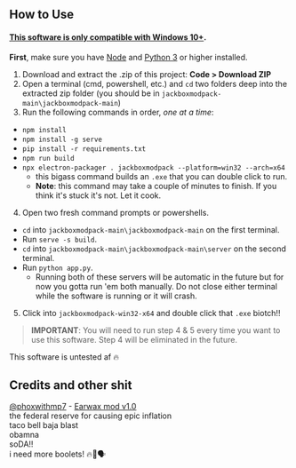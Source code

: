 ## How to Use
#### <ins>This software is only compatible with Windows 10+</ins>.
**First**, make sure you have [Node](https://nodejs.org/en/download) and [Python 3](https://www.python.org/downloads/) or higher installed.<br>
1. Download and extract the .zip of this project: **Code > Download ZIP**
2. Open a terminal (cmd, powershell, etc.) and `cd` two folders deep into the extracted zip folder (you should be in `jackboxmodpack-main\jackboxmodpack-main`)
3. Run the following commands in order, *one at a time*:
- `npm install`
- `npm install -g serve`
- `pip install -r requirements.txt`
- `npm run build`
- `npx electron-packager . jackboxmodpack --platform=win32 --arch=x64`
  - this bigass command builds an `.exe` that you can double click to run.
  - **Note**: this command may take a couple of minutes to finish. If you think it's stuck it's not. Let it cook.
4.  Open two fresh command prompts or powershells.
  - `cd` into `jackboxmodpack-main\jackboxmodpack-main` on the first terminal.
  - Run `serve -s build`.
  - `cd` into `jackboxmodpack-main\jackboxmodpack-main\server` on the second terminal.
  - Run `python app.py`.
    - Running both of these servers will be automatic in the future but for now you gotta run 'em both manually. Do not close either terminal while the software is running or it will crash.
5. Click into `jackboxmodpack-win32-x64` and double click that `.exe` biotch!!
> **IMPORTANT**: You will need to run step 4 & 5 every time you want to use this software. Step 4 will be eliminated in the future.

This software is untested af 🔥

## Credits and other shit
[@phoxwithmp7](https://github.com/phoxwithmp7) - [Earwax mod v1.0](https://github.com/PhoxWithMP7/WaxOgg)<br>
the federal reserve for causing epic inflation<br>
taco bell baja blast<br>
obamna<br>
soDA!!<br>
i need more boolets! 🔥🥶🗣<br>
